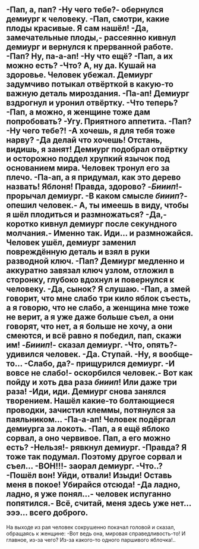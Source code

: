  -Пап, а, пап?
-Ну чего тебе?- обернулся демиург к человеку.
-Пап, смотри, какие плоды красивые. Я сам нашёл!
-Да, замечательные плоды,- рассеянно кивнул демиург и вернулся к прерванной работе.
-Пап? Ну, па-а-ап!
-Ну что ещё?
-Пап, а их можно есть?
-Что? А, ну да. Кушай на здоровье.
Человек убежал. Демиург задумчиво потыкал отвёрткой в какую-то важную деталь мироздания.
-Па-ап!
Демиург вздрогнул и уронил отвёртку.
-Что теперь?
-Пап, а можно, я женщине тоже дам попробовать?
-Угу. Приятного аппетита.
-Пап?
-Ну чего тебе?!
-А хочешь, я для тебя тоже нарву?
-Да делай что хочешь! Отстань, видишь, я занят!
Демиург подобрал отвёртку и осторожно поддел хрупкий язычок под основанием мира. Человек тронул его за плечо.
-Па-ап, а я придумал, как это дерево назвать! Яблоня! Правда, здорово?
-*Бииип*!- прорычал демиург.
-В каком смысле *бииип*?- опешил человек.- А, ты имеешь в виду, чтобы я шёл плодиться и размножаться?
-Да,- коротко кивнул демиург после секундного молчания.- Именно так. Иди... и размножайся.
Человек ушёл, демиург заменил повреждённую деталь и взял в руки разводной ключ.
-Пап?
Демиург медленно и аккуратно завязал ключ узлом, отложил в сторонку, глубоко вдохнул и повернулся к человеку.
-Да, сынок? Я слушаю.
-Пап, а змей говорит, что мне слабо три кило яблок съесть, а я говорю, что не слабо, а женщина мне тоже не верит, а я уже даже больше съел, а они говорят, что нет, а я больше не хочу, а они смеются, и всё равно я победил, пап, скажи им!
-*Бииип*!- сказал демиург.
-Что, опять?- удивился человек.
-Да. Ступай.
-Ну, я вообще-то...
-Слабо, да?- прищурился демиург.
-И вовсе не слабо!- оскорбился человек.- Вот как пойду и хоть два раза *бииип*! Или даже три раза!
-Иди, иди.
Демиург снова занялся творением. Нашёл какие-то болтающиеся проводки, зачистил клеммы, потянулся за паяльником...
-Па-а-ап!
Человек подёргал демиурга за локоть.
-Пап, а я ещё яблоко сорвал, а оно червивое. Пап, а его можно есть?
-Нельзя!- рявкнул демиург.
-Правда? Я тоже так подумал. Поэтому другое сорвал и съел...
-ВОН!!!- заорал демиург.
-Что..?
-Пошёл вон! Уйди, отвали! Изыди! Оставь меня в покое! Убирайся отсюда!
-Да ладно, ладно, я уже понял...- человек испуганно попятился.- Всё, считай, меня здесь уже нет... эээ... всего доброго.
--------------
На выходе из рая человек сокрушенно покачал головой и сказал, обращаясь к женщине:
-Вот ведь она, мировая справедливость-то! И главное, из-за чего? Из-за какого-то одного паршивого яблочка!..      